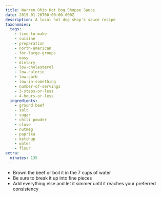 ```yaml
---
title: Warren Ohio Hot Dog Shoppe Sauce
date: 2015-01-26T00:00:00.000Z
description: A local hot dog shop's sauce recipe
taxonomies:
  tags:
    - time-to-make
    - cuisine
    - preparation
    - north-american
    - for-large-groups
    - easy
    - dietary
    - low-cholesterol
    - low-calorie
    - low-carb
    - low-in-something
    - number-of-servings
    - 3-steps-or-less
    - 4-hours-or-less
  ingredients:
    - ground beef
    - salt
    - sugar
    - chili powder
    - clove
    - nutmeg
    - paprika
    - ketchup
    - water
    - flour
extra:
  minutes: 135
---
```

 - Brown the beef or boil it in the 7 cups of water
 - Be sure to break it up into fine pieces
 - Add everything else and let it simmer until it reaches your preferred consistency
